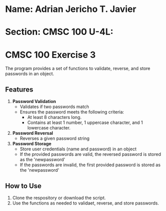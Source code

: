 # Name: Adrian Jericho T. Javier
# Section: CMSC 100 U-4L:
# CMSC 100 Exercise 3
The program provides a set of functions to validate, reverse, and store passwords in an object.

## Features
1. **Password Validation**
    - Validates if two passwords match
    - Ensures the password meets the following criteria:
        - At least 8 characters long.
        - Contains at least 1 number, 1 uppercase character, and 1 lowercase character.
2. **Password Reversal**
    - Reverses a given password string
3. **Password Storage**
    - Store user credentials (name and password) in an object
    - If the provided passwords are valid, the reversed password is stored as the 'newpassword'
    - If the passwords are invalid, the first provided password is stored as the 'newpassword'

## How to Use
1. Clone the respository or download the script.
2. Use the functions as needed to validaet, reverse, and store passwords.
